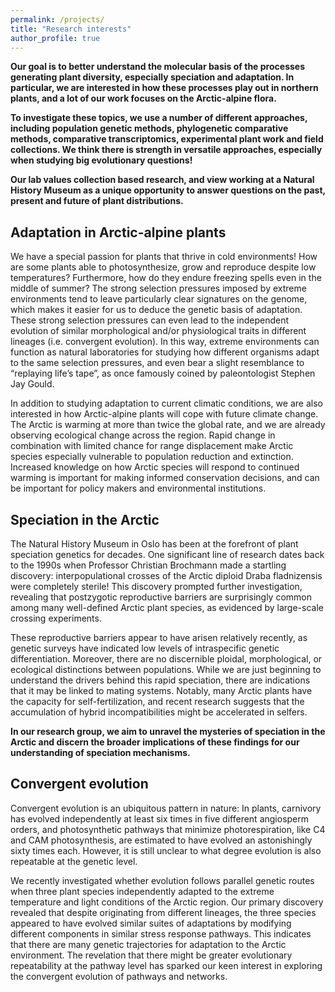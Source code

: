 ```yaml
---
permalink: /projects/
title: "Research interests"
author_profile: true
---
```


**Our goal is to better understand the molecular basis of the processes generating plant diversity, especially speciation and adaptation. In particular, we are interested in how these processes play out in northern plants, and a lot of our work focuses on the Arctic-alpine flora.** 

**To investigate these topics, we use a number of different approaches, including population genetic methods, phylogenetic comparative methods, comparative transcriptomics, experimental plant work and field collections. We think there is strength in versatile approaches, especially when studying big evolutionary questions!**

**Our lab values collection based research, and view working at a Natural History Museum as a unique opportunity to answer questions on the past, present and future of plant distributions.**

## Adaptation in Arctic-alpine plants
We have a special passion for plants that thrive in cold environments! How are some plants able to photosynthesize, grow and reproduce despite low temperatures? Furthermore, how do they endure freezing spells even in the middle of summer? The strong selection pressures imposed by extreme environments tend to leave particularly clear signatures on the genome, which makes it easier for us to deduce the genetic basis of adaptation. These strong selection pressures can even lead to the independent evolution of similar morphological and/or physiological traits in different lineages (i.e. convergent evolution). In this way, extreme environments can function as natural laboratories for studying how different organisms adapt to the same selection pressures, and even bear a slight resemblance to “replaying life’s tape”, as once famously coined by paleontologist Stephen Jay Gould. 

In addition to studying adaptation to current climatic conditions, we are also interested in how Arctic-alpine plants will cope with future climate change. The Arctic is warming at more than twice the global rate, and we are already observing ecological change across the region. Rapid change in combination with limited chance for range displacement make Arctic species especially vulnerable to population reduction and extinction. Increased knowledge on how Arctic species will respond to continued warming is important for making informed conservation decisions, and can be important for policy makers and environmental institutions.

## Speciation in the Arctic
The Natural History Museum in Oslo has been at the forefront of plant speciation genetics for decades. One significant line of research dates back to the 1990s when Professor Christian Brochmann made a startling discovery: interpopulational crosses of the Arctic diploid Draba fladnizensis were completely sterile! This discovery prompted further investigation, revealing that postzygotic reproductive barriers are surprisingly common among many well-defined Arctic plant species, as evidenced by large-scale crossing experiments.

These reproductive barriers appear to have arisen relatively recently, as genetic surveys have indicated low levels of intraspecific genetic differentiation. Moreover, there are no discernible ploidal, morphological, or ecological distinctions between populations. While we are just beginning to understand the drivers behind this rapid speciation, there are indications that it may be linked to mating systems. Notably, many Arctic plants have the capacity for self-fertilization, and recent research suggests that the accumulation of hybrid incompatibilities might be accelerated in selfers.

**In our research group, we aim to unravel the mysteries of speciation in the Arctic and discern the broader implications of these findings for our understanding of speciation mechanisms.**

## Convergent evolution 
Convergent evolution is an ubiquitous pattern in nature: In plants, carnivory has evolved independently at least six times in five different angiosperm orders, and photosynthetic pathways that minimize photorespiration, like C4 and CAM photosynthesis, are estimated to have evolved an astonishingly sixty times each. However, it is still unclear to what degree evolution is also repeatable at the genetic level.

We recently investigated whether evolution follows parallel genetic routes when three plant species independently adapted to the extreme temperature and light conditions of the Arctic region. Our primary discovery revealed that despite originating from different lineages, the three species appeared to have evolved similar suites of adaptations by modifying different components in similar stress response pathways. This indicates that there are many genetic trajectories for adaptation to the Arctic environment. The revelation that there might be greater evolutionary repeatability at the pathway level has sparked our keen interest in exploring the convergent evolution of pathways and networks.



